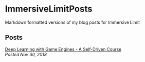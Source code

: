 # ImmersiveLimitPosts
Markdown formatted versions of my blog posts for Immersive Limit

## Posts
[Deep Learning with Game Engines - A Self-Driven Course](deep-learning-with-game-engines/deep-learning-with-game-engines.md)  
*Posted Nov 30, 2018*
